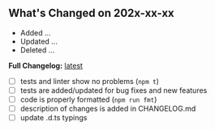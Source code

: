 <!--
Thank you for your pull request.
Check following steps to help us land your changes:
- Fill current date
- Create list with pull request changes / or describe purpose of pull request
- Change [ ] to [x] for completed items.
-->

## What's Changed on 202x-xx-xx

- Added ...
- Updated ...
- Deleted ...

<!-- **Full Changelog:** [vX.X.X...vX.X.X][CHANGES] -->

**Full Changelog:** [latest][CHANGELOG]

[CHANGES]: https://github.com/astrohelm/node-workspace/compare/vX.X.X...vX.X.X
[CHANGELOG]: https://github.com/astrohelm/node-workspace/blob/main/CHANGELOG.md

- [ ] tests and linter show no problems (`npm t`)
- [ ] tests are added/updated for bug fixes and new features
- [ ] code is properly formatted (`npm run fmt`)
- [ ] description of changes is added in CHANGELOG.md
- [ ] update .d.ts typings
